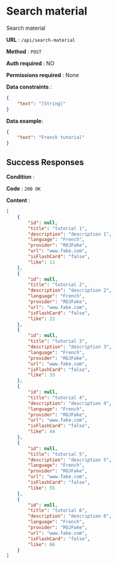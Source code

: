 # Search material

Search material

**URL** : `/api/search-material`

**Method** : `POST`

**Auth required** : NO

**Permissions required** : None

**Data constraints** : 
```json
{
	"text": "[String]"
}
```
**Data example**:
```json
{
	"text": "French tutorial"
}
```

## Success Responses

**Condition** : 

**Code** : `200 OK`

**Content** : 
```json
[
    {
        "id": null,
        "title": "tutorial 1",
        "description": "description 1",
        "language": "French",
        "provider": "ROJFake",
        "url": "www.fake.com",
        "isFlashCard": "false",
        "like": 11
    },
    {
        "id": null,
        "title": "tutorial 2",
        "description": "description 2",
        "language": "French",
        "provider": "ROJFake",
        "url": "www.fake.com",
        "isFlashCard": "false",
        "like": 22
    },
    {
        "id": null,
        "title": "tutorial 3",
        "description": "description 3",
        "language": "French",
        "provider": "ROJFake",
        "url": "www.fake.com",
        "isFlashCard": "false",
        "like": 33
    },
    {
        "id": null,
        "title": "tutorial 4",
        "description": "description 4",
        "language": "French",
        "provider": "ROJFake",
        "url": "www.fake.com",
        "isFlashCard": "false",
        "like": 44
    },
    {
        "id": null,
        "title": "tutorial 5",
        "description": "description 5",
        "language": "French",
        "provider": "ROJFake",
        "url": "www.fake.com",
        "isFlashCard": "false",
        "like": 55
    },
    {
        "id": null,
        "title": "tutorial 6",
        "description": "description 6",
        "language": "French",
        "provider": "ROJFake",
        "url": "www.fake.com",
        "isFlashCard": "false",
        "like": 66
    }
]
```
